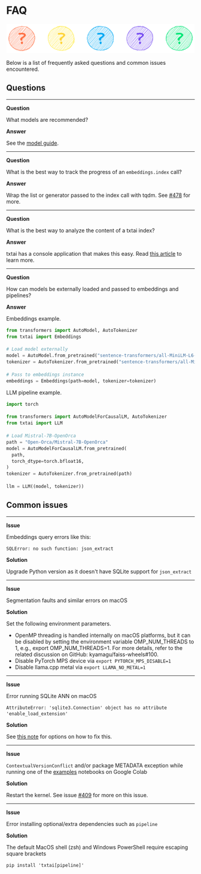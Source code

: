# FAQ

![faq](images/faq.png)

Below is a list of frequently asked questions and common issues encountered.

## Questions

----------

__Question__

What models are recommended?

__Answer__

See the [model guide](../models).

----------

__Question__

What is the best way to track the progress of an `embeddings.index` call?

__Answer__

Wrap the list or generator passed to the index call with tqdm. See [#478](https://github.com/neuml/txtai/issues/478) for more.

----------

__Question__

What is the best way to analyze the content of a txtai index?

__Answer__

txtai has a console application that makes this easy. Read [this article](https://medium.com/neuml/insights-from-the-txtai-console-d307c28e149e) to learn more.

----------

__Question__

How can models be externally loaded and passed to embeddings and pipelines?

__Answer__

Embeddings example.

```python
from transformers import AutoModel, AutoTokenizer
from txtai import Embeddings

# Load model externally
model = AutoModel.from_pretrained("sentence-transformers/all-MiniLM-L6-v2")
tokenizer = AutoTokenizer.from_pretrained("sentence-transformers/all-MiniLM-L6-v2")

# Pass to embeddings instance
embeddings = Embeddings(path=model, tokenizer=tokenizer)
```

LLM pipeline example.

```python
import torch

from transformers import AutoModelForCausalLM, AutoTokenizer
from txtai import LLM

# Load Mistral-7B-OpenOrca
path = "Open-Orca/Mistral-7B-OpenOrca"
model = AutoModelForCausalLM.from_pretrained(
  path,
  torch_dtype=torch.bfloat16,
)
tokenizer = AutoTokenizer.from_pretrained(path)

llm = LLM((model, tokenizer))
```

## Common issues

----------

__Issue__

Embeddings query errors like this:

```
SQLError: no such function: json_extract
```

__Solution__

Upgrade Python version as it doesn't have SQLite support for `json_extract`

----------

__Issue__

Segmentation faults and similar errors on macOS

__Solution__


Set the following environment parameters.

- OpenMP threading is handled internally on macOS platforms, but it can be disabled by setting the environment variable OMP_NUM_THREADS to 1, e.g., export OMP_NUM_THREADS=1. For more details, refer to the related discussion on GitHub: kyamagu/faiss-wheels#100.
- Disable PyTorch MPS device via `export PYTORCH_MPS_DISABLE=1`
- Disable llama.cpp metal via `export LLAMA_NO_METAL=1`


----------

__Issue__

Error running SQLite ANN on macOS

```
AttributeError: 'sqlite3.Connection' object has no attribute 'enable_load_extension'
```

__Solution__

See [this note](https://alexgarcia.xyz/sqlite-vec/python.html#macos-blocks-sqlite-extensions-by-default) for options on how to fix this.

----------

__Issue__

`ContextualVersionConflict` and/or package METADATA exception while running one of the [examples](../examples) notebooks on Google Colab

__Solution__

Restart the kernel. See issue [#409](https://github.com/neuml/txtai/issues/409) for more on this issue. 

----------

__Issue__

Error installing optional/extra dependencies such as `pipeline`

__Solution__

The default MacOS shell (zsh) and Windows PowerShell require escaping square brackets

```
pip install 'txtai[pipeline]'
```

